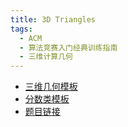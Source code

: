 ```yaml
---
title: 3D Triangles
tags:
  - ACM
  - 算法竞赛入门经典训练指南
  - 三维计算几何
---
```


- [三维几何模板](https://wu-kan.cn/_posts/2019-01-27-%E8%AE%A1%E7%AE%97%E5%87%A0%E4%BD%95/)
- [分数类模板](https://wu-kan.cn/_posts/2019-01-26-%E9%AB%98%E7%B2%BE%E5%BA%A6/)
- [题目链接](https://vjudge.net/problem/UVA-11275)
